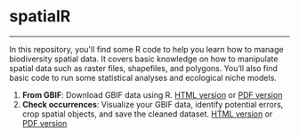 # spatialR
---

In this repository, you'll find some R code to help you learn how to manage biodiversity spatial data. It covers basic knowledge on how to manipulate spatial data such as raster files, shapefiles, and polygons. You’ll also find basic code to run some statistical analyses and ecological niche models.

1. <b>From GBIF</b>: Download GBIF data using R. [HTML version](https://rpubs.com/oleon12/rgbif) or [PDF version](https://github.com/oleon12/spatialR/blob/main/PDF/R_GBIF.pdf)
2. <b>Check occurrences</b>: Visualize your GBIF data, identify potential errors, crop spatial objects, and save the cleaned dataset. [HTML version](https://rpubs.com/oleon12/checkocc) or [PDF version](https://github.com/oleon12/spatialR/blob/main/PDF/R_Occ_Check.pdf)
